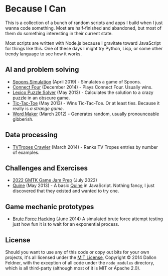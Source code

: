 # Because I Can

This is a collection of a bunch of random scripts and apps I build when I just wanna code something. Most are half-finished and abandoned, but most of them do something interesting in their current state.

Most scripts are written with Node.js because I gravitate toward JavaScript for things like this. One of these days I might try Python, Lisp, or some other trendy language to see how it works.

## AI and problem solving

* [Spoons Simulation](spoons/) (April 2019) - Simulates a game of Spoons.
* [Connect Four](connect-four/) (December 2014) - Plays Connect Four. Usually wins.
* [Lexico Puzzle Solver](lexico-puzzle-solver/) (May 2013) - Calculates the solution to a crazy puzzle in an obscure game.
* [Tic-Tac-Toe](tic-tac-toe/) (May 2013) - Wins Tic-Tac-Toe. Or at least ties. Because it really is *a strange game*.
* [Word Maker](wordmaker/) (March 2012) - Generates random, usually pronounceable gibberish.

## Data processing

* [TVTropes Crawler](tvtropes/) (March 2014) - Ranks TV Tropes entries by number of examples.

## Challenges and Exercises

* [2022 GMTK Game Jam Prep](gmtkjam-2022-prep/) (July 2022)
* [Quine](quine.js) (May 2013) - A basic [Quine](https://en.wikipedia.org/wiki/Quine_(computing)) in JavaScript. Nothing fancy, I just discovered that they existed and wanted to try one.

## Game mechanic prototypes

* [Brute Force Hacking](brute-force/) (June 2014) A simulated brute force attempt testing just how fun it is to wait for an exponential process.

## License

Should you want to use any of this code or copy out bits for your own projects, it's all licensed under the [MIT License](http://opensource.org/licenses/MIT), Copyright &copy; 2014 Dallon Feldner, with the exception of all code under the `node_modules` directory, which is all third-party (although most of it is MIT or Apache 2.0).